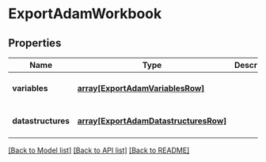 # ExportAdamWorkbook

## Properties
Name | Type | Description | Notes
------------ | ------------- | ------------- | -------------
**variables** | [**array[ExportAdamVariablesRow]**](ExportAdamVariablesRow.md) |  | [optional] [default to null]
**datastructures** | [**array[ExportAdamDatastructuresRow]**](ExportAdamDatastructuresRow.md) |  | [optional] [default to null]

[[Back to Model list]](../README.md#documentation-for-models) [[Back to API list]](../README.md#documentation-for-api-endpoints) [[Back to README]](../README.md)


